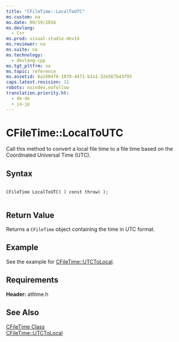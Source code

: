 ```yaml
---
title: "CFileTime::LocalToUTC"
ms.custom: na
ms.date: 09/19/2016
ms.devlang: 
  - C++
ms.prod: visual-studio-dev14
ms.reviewer: na
ms.suite: na
ms.technology: 
  - devlang-cpp
ms.tgt_pltfrm: na
ms.topic: reference
ms.assetid: 6a160476-1070-4471-b1a1-32e567b43f95
caps.latest.revision: 11
robots: noindex,nofollow
translation.priority.ht: 
  - de-de
  - ja-jp
---
```

# CFileTime::LocalToUTC
Call this method to convert a local file time to a file time based on the Coordinated Universal Time (UTC).  
  
## Syntax  
  
```  
  
CFileTime LocalToUTC( ) const throw( );  
  
```  
  
## Return Value  
 Returns a `CFileTime` object containing the time in UTC format.  
  
## Example  
 See the example for [CFileTime::UTCToLocal](../vs140/CFileTime--UTCToLocal.md).  
  
## Requirements  
 **Header:** atltime.h  
  
## See Also  
 [CFileTime Class](../vs140/CFileTime-Class.md)   
 [CFileTime::UTCToLocal](../vs140/CFileTime--UTCToLocal.md)